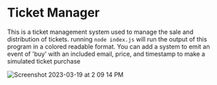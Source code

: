 # Ticket Manager

This is a ticket management system used to manage the sale and distribution of tickets.
running ```node index.js``` will run the output of this program in a colored readable format.
You can add a system to emit an event of 'buy' with an included email, price, and timestamp to make a simulated ticket purchase

![Screenshot 2023-03-19 at 2 09 14 PM](https://user-images.githubusercontent.com/71029215/226198259-f9ae8c21-71d8-463c-8900-12534a2481b3.png)
